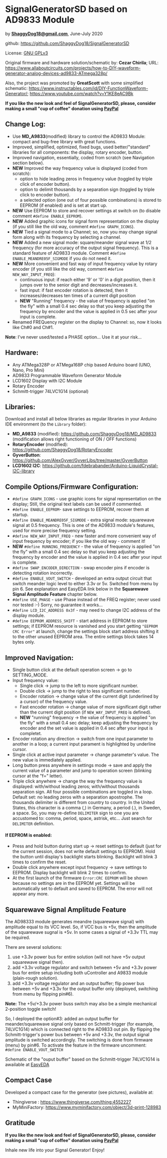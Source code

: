 # SignalGeneratorSD based on AD9833 Module

by **ShaggyDog18@gmail.com**, June-July 2020

github: https://github.com/ShaggyDog18/SignalGeneratorSD

License: [GNU GPLv3](https://choosealicense.com/licenses/gpl-3.0/)

Original firmware and hardware solution/schematic by: **Cezar Chirila**; 
URL: https://www.allaboutcircuits.com/projects/how-to-DIY-waveform-generator-analog-devices-ad9833-ATmega328p/

Also, the project was promoted by **GreatScott** with some simplified schematic: https://www.instructables.com/id/DIY-FunctionWaveform-Generator/; 
https://www.youtube.com/watch?v=Y1KE8eAC9Bk

**If you like the new look and feel of SignalGeneratorSD, please, consider making a small "cup of coffee" donation using [PayPal](https://paypal.me/shaggyDog18/5USD)**

## Change Log:

- Use **MD_A9833**(modified) library to control the AD9833 Module: compact and bug-free library with great functions.
- Improved, simplified, optimized, fixed bugs, used better/"standard" libraries for all components: the display, rotary encoder, button.
- Improved navigation, essentially, coded from scratch (see Navigation section below).
- **NEW** Improved the way frequency value is displayed (coded from scratch): 
  - option to hide leading zeros in frequency value (toggled by triple click of encoder button).
  - option to delimit thousands by a separation sign (toggled by triple click to encoder button). 
  - a selected option (one out of four possible combinations) is stored to EEPROM (if enabled) and is set at start up.
- **NEW** Use EEPROM to store and recover settings at switch on (to disable comment `#define ENABLE_EEPROM`).  
- **NEW** Added graphic icons for signal form representation on the display (if you still like the old way, comment `#define GRAPH_ICONS`). 
- **NEW** Tied a signal mode to a Channel; so, now you may change signal form along with its frequency by selecting a channel.
- **NEW** Added a new signal mode: square/meander signal wave at 1/2 frequency (for more accuracy of the output signal frequency). This is a standard feature of AD9833 module. Comment `#define ENABLE_MEANDRE05F_SIGMODE` if you do not need it.
- **NEW** More convenient and fast way of input frequency value by rotary encoder (if you still like the old way, comment `#define NEW_WAY_INPUT_FREQ`): 
  - continuous input: if reach either '9' or '0' in a digit position, then it jumps over to the senior digit and decreases/increases it.
  - fast input: if fast encoder rotation is detected, then it increases/decreases ten times of a current digit position
  - **NEW** "Running" frequency - the value of frequency is applied "on the fly" with a small 0.4 sec delay so that you keep adjusting the frequency by encoder and the value is applied in 0.5 sec after your input is complete.
- Renamed FREQuency register on the display to Channel: so, now it looks like Ch#0 and Ch#1.

**Note**: I’ve never used/tested a PHASE option... Use it at your risk...

## Hardware:

- Any ATMega328P or ATMega168P chip based Arduino board (UNO, Nano, Pro Mini)
- AD9833 Programmable Waveform Generator Module
- LCD1602 Display with I2C Module
- Rotary Encoder
- Schmitt-trigger 74LVC1G14 (optional)

## Libraries:

Download and install all below libraries as regular libraries in your Arduino IDE environment (to the `Library` folder):

- **MD_A9833** (modified):  https://github.com/ShaggyDog18/MD_AD9833  (modification allows right functioning  of ON / OFF functions)
- **RotaryEncoder** (modified): https://github.com/ShaggyDog18/RotaryEncoder
- **GyverButton**: https://github.com/AlexGyver/GyverLibs/tree/master/GyverButton
- **LCD1602 I2C**: https://github.com/fdebrabander/Arduino-LiquidCrystal-I2C-library

## Compile Options/Firmware Configuration:

- `#define GRAPH_ICONS` - use graphic icons for signal representation on the display; Still, the original text labels can be used if commented.
- `#define ENABLE_EEPROM`- save settings to EEPROM, recover them at startup.
- `#define ENABLE_MEANDRE05F_SIGMODE` - extra signal mode: squarewave signal at 0.5 frequency. This is one of the AD9833 module's features, used for more precise frequency setting. 
- `#define NEW_WAY_INPUT_FREQ` - new faster and more convenient  way of input frequency by encoder; if you like the old way - comment it!
- **NEW** `#define RUNNING_FREQUENCY` - the value of frequency is applied "on the fly" with a small 0.4 sec delay so that you keep adjusting the frequency by encoder and the value is applied in 0.4 sec after your input is complete.
- `#define SWAP_ENCODER_DIRECTION` - swap encoder pins if encoder is detecting rotation incorrectly.
- `#define ENABLE_VOUT_SWITCH` - developed an extra output circuit that switch meander logic level to either 3.3v or 5v. Switched from menu by pin 6. See explanation and EasyEDA link below in the **Squarewave Signal Amplitude Feature** chapter below. 
- `#define USE_PHASE` - use Phase instead of the FREQ register; never used nor tested :-) Sorry, no guarantee it works...
- `#define LCD_I2C_ADDRESS 0x3f` - may need to change I2C address of the display module.
- `#define EEPROM_ADDRESS_SHIFT` - start address in EEPROM to store settings; if EEPROM resource is vanished and you start getting `"EEPROM CRC Error"` at launch, change the settings block start address shifting it to the other unused EEPROM area. The entire settings block takes 14 bytes only.

## Improved Navigation:

- Single button click at the default operation screen -> go to SETTING_MODE.
- Input frequency value:
  - Single click -> jump to the left to more significant  number.
  - Double click -> jump to the right to less significant  number.
  - Encoder rotation -> change value of the current digit (underlined by a cursor) of the frequency value.
  - Fast encoder rotation -> change value of more significant digit rather than the current digit position (if `NEW_WAY_INPUT_FREQ` is defined).
  - **NEW** "running" frequency  ->  the value of frequency  is applied "on the fly" with a small 0.4 sec delay; keep adjusting the frequency by encoder and the set value is applied in 0.4 sec after your input is completet.
- Encoder rotation any direction -> switch from one input parameter to another in a loop; a current input parament is highlighted by underline cursor.
- Single click at active input parameter -> change parameter's value. The new value is immediately applied.
- Long button press anywhere in settings mode -> save and apply the current value of a parameter and jump to operation screen (blinking cursor at the "f=" letter).
- Triple click anywhere -> change the way the frequency value is displayed: with/without leading zeros; with/without thousands separation sign. All four possible combinations are toggled in a loop. Default set: no leading zeros with a separation apostrophe. 
The thousands delimiter is different from country to country. In the United States, this character is a comma (,) in Germany, a period (.), in Sweden, a space. 
So, you may re-define `DELIMITER` sign to one you аrе accustomed to: comma, period, space, astrisk, etc... Just search for `DELIMITER` definition.

#### If EEPROM is enabled:

- Press and hold button during start up -> reset settings to default (just for the current session, does not write default settings to EEPROM).
Hold the button until display's backlight starts blinking. Backlight will blink 3 times to confirm the reset.   
- Double click anywhere except input frequency -> save settings to EEPROM. Display backlight will blink 2 times to confirm.
- At the first launch of the firmware `Error:CRC EEPROM` will be shown because no settings are in the EEPROM yet. Settings will be automatically set to default and saved to EEPROM. The error will not appear any more.

## Squarewave Signal Amplitude Feature

The AD98333 module generates meandre (squarewave signal) with amplitude equal to its VCC level. So, if VCC bus is +5v, then the amplitude of the squarewave sugnal is +5v. In some cases a signal of +3.3v TTL may be required.

There are several solutions:
1. use +3.3v power bus for entire solution (will not have +5v output squarewave signal then).
2. add +3.3v voltage regulator and switch between +5v and +3.3v power bus for entire setup including both uController and A9833 module (plain-rough solution).
3. add +3.3v voltage regulator and an output buffer; flip power bus between +5v and +3.3v for the output buffer only (deployed, switching from menu by flipping pin#6). 

**Note:** The +5v/+3.3v power buss switch may also be a simple mechanical 2-position toggle switch!

So, I deployed the option#3: added an output buffer for meander/squarewave signal only based on Schmitt-trigger (for example, 74LVC1G14) which is connected right to the AD9833 out pin. By flipping the Schmitt-trigger's power bus between +5v and +3.3v, the output signal amplitude is switched accordingly. The switching is done from firmware (menu) by pin#6. 
To activate the feature in the firmware uncomment: `#define ENABLE_VOUT_SWITCH`

Schematic of the "ouput buffer" based on the Schmitt-trigger 74LVC1G14 is awailable at [EasyEDA](https://easyeda.com/Sergiy/switch-5-3-3v-power-bus)

## Compact Case

Developed a compact case for the generator (see pictures), available at: 
- Thingiverse  : https://www.thingiverse.com/thing:4552227
- MyMiniFactory: https://www.myminifactory.com/object/3d-print-128983 

## Gratitude

**If you like the new look and feel of SignalGeneratorSD, please, consider making a small "cup of coffee" donation using [PayPal](https://paypal.me/shaggyDog18/5USD)**

Inhale new life into your Signal Generator! Enjoy!
